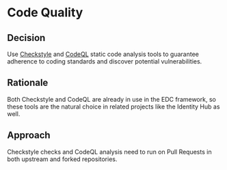 # Code Quality

## Decision

Use [Checkstyle](https://checkstyle.sourceforge.io/) and [CodeQL](https://codeql.github.com/) static code analysis tools to guarantee adherence to coding standards and discover potential vulnerabilities.

## Rationale

Both Checkstyle and CodeQL are already in use in the EDC framework, so these tools are the natural choice in related projects like the Identity Hub as well.

## Approach

Checkstyle checks and CodeQL analysis need to run on Pull Requests in both upstream and forked repositories.
